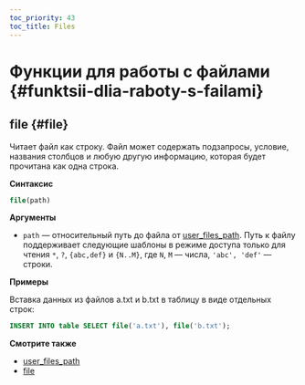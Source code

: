 ```yaml
---
toc_priority: 43
toc_title: Files
---
```


# Функции для работы с файлами {#funktsii-dlia-raboty-s-failami}

## file {#file}

Читает файл как строку. Файл может содержать подзапросы, условие, названия столбцов и любую другую информацию, которая будет прочитана как одна строка.

**Синтаксис**

``` sql
file(path)
```

**Аргументы**

-   `path` — относительный путь до файла от [user_files_path](../../sql-reference/table-functions/file.md#server_configuration_parameters-user_files_path). Путь к файлу поддерживает следующие шаблоны в режиме доступа только для чтения `*`, `?`, `{abc,def}` и `{N..M}`, где `N`, `M` — числа, `'abc', 'def'` — строки.

**Примеры**

Вставка данных из файлов a.txt и b.txt в таблицу в виде отдельных строк:

``` sql
INSERT INTO table SELECT file('a.txt'), file('b.txt');
```

**Смотрите также**

-   [user_files_path](../../operations/server-configuration-parameters/settings.md#server_configuration_parameters-user_files_path)
-   [file](../table-functions/file.md)

